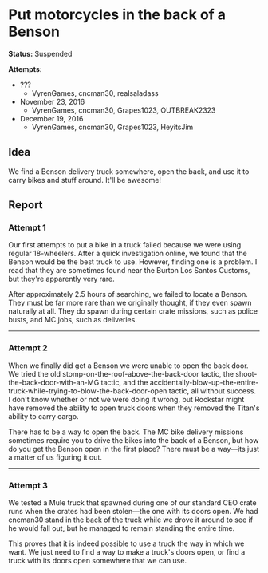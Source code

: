 # Put motorcycles in the back of a Benson

**Status:** <span class="status suspended">Suspended</span>

**Attempts:** 

* ???
    * <span>VyrenGames</span>, <span>cncman30</span>, <span>realsaladass</span>
* November 23, 2016
    * <span>VyrenGames</span>, <span>cncman30</span>, <span>Grapes1023</span>, <span>OUTBREAK2323</span>
* December 19, 2016
    * <span>VyrenGames</span>, <span>cncman30</span>, <span>Grapes1023</span>, <span>HeyitsJim</span>

## Idea
We find a Benson delivery truck somewhere, open the back, and use it to carry bikes and stuff around. It'll be awesome!

## Report

### Attempt 1
Our first attempts to put a bike in a truck failed because we were using regular 18-wheelers. After a quick investigation online, we found that the Benson would be the best truck to use. However, finding one is a problem. I read that they are sometimes found near the Burton Los Santos Customs, but they're apparently very rare.

After approximately 2.5 hours of searching, we failed to locate a Benson. They must be far more rare than we originally thought, if they even spawn naturally at all. They do spawn during certain crate missions, such as police busts, and MC jobs, such as deliveries.

---
### Attempt 2
When we finally did get a Benson we were unable to open the back door. We tried the old stomp-on-the-roof-above-the-back-door tactic, the shoot-the-back-door-with-an-MG tactic, and the accidentally-blow-up-the-entire-truck-while-trying-to-blow-the-back-door-open tactic, all without success. I don't know whether or not we were doing it wrong, but Rockstar might have removed the ability to open truck doors when they removed the Titan's ability to carry cargo. 

There has to be a way to open the back. The MC bike delivery missions sometimes require you to drive the bikes into the back of a Benson, but how do you get the Benson open in the first place? There must be a way—its just a matter of us figuring it out. 

---
### Attempt 3
We tested a Mule truck that spawned during one of our standard CEO crate runs when the crates had been stolen—the one with its doors open. We had <span>cncman30</span> stand in the back of the truck while we drove it around to see if he would fall out, but he managed to remain standing the entire time. 

This proves that it is indeed possible to use a truck the way in which we want. We just need to find a way to make a truck's doors open, or find a truck with its doors open somewhere that we can use. 